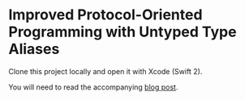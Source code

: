 # Improved Protocol-Oriented Programming with Untyped Type Aliases

Clone this project locally and open it with Xcode (Swift 2).

You will need to read the accompanying [blog post](https://medium.com/capital-one-developers/improved-protocol-oriented-programming-with-untyped-type-aliases-part-1-625484ca1f9d).
